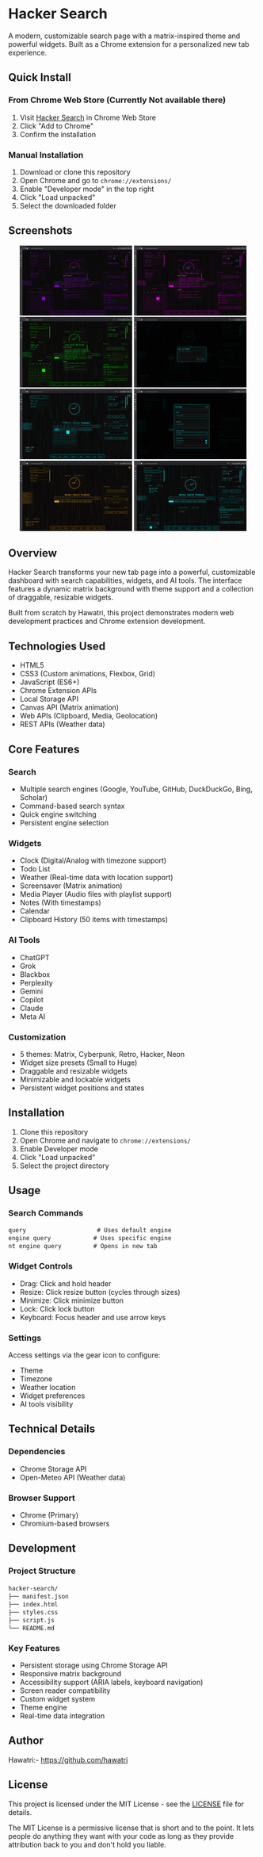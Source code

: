 # Hacker Search

A modern, customizable search page with a matrix-inspired theme and powerful widgets. Built as a Chrome extension for a personalized new tab experience.

## Quick Install

### From Chrome Web Store (Currently Not available there)
1. Visit [Hacker Search](https://chrome.google.com/webstore/detail/your-extension-id) in Chrome Web Store
2. Click "Add to Chrome"
3. Confirm the installation

### Manual Installation
1. Download or clone this repository
2. Open Chrome and go to `chrome://extensions/`
3. Enable "Developer mode" in the top right
4. Click "Load unpacked"
5. Select the downloaded folder

## Screenshots

<div align="center">
  <img src="images/image (1).png" alt="Hacker Search Main Interface" width="45%"/>
  <img src="images/image (2).png" alt="Widgets and Customization" width="45%"/>
  <br/>
  <img src="images/image (3).png" alt="Search Features" width="45%"/>
  <img src="images/image (4).png" alt="AI Tools Integration" width="45%"/>
  <br/>
  <img src="images/image (5).png" alt="Theme Customization" width="45%"/>
  <img src="images/image (6).png" alt="Widget Management" width="45%"/>
  <br/>
  <img src="images/image (7).png" alt="Advanced Features" width="45%"/>
  <img src="images/image (8).png" alt="Settings and Configuration" width="45%"/>
</div>

## Overview

Hacker Search transforms your new tab page into a powerful, customizable dashboard with search capabilities, widgets, and AI tools. The interface features a dynamic matrix background with theme support and a collection of draggable, resizable widgets.

Built from scratch by Hawatri, this project demonstrates modern web development practices and Chrome extension development.

## Technologies Used

- HTML5
- CSS3 (Custom animations, Flexbox, Grid)
- JavaScript (ES6+)
- Chrome Extension APIs
- Local Storage API
- Canvas API (Matrix animation)
- Web APIs (Clipboard, Media, Geolocation)
- REST APIs (Weather data)

## Core Features

### Search
- Multiple search engines (Google, YouTube, GitHub, DuckDuckGo, Bing, Scholar)
- Command-based search syntax
- Quick engine switching
- Persistent engine selection

### Widgets
- Clock (Digital/Analog with timezone support)
- Todo List
- Weather (Real-time data with location support)
- Screensaver (Matrix animation)
- Media Player (Audio files with playlist support)
- Notes (With timestamps)
- Calendar
- Clipboard History (50 items with timestamps)

### AI Tools
- ChatGPT
- Grok
- Blackbox
- Perplexity
- Gemini
- Copilot
- Claude
- Meta AI

### Customization
- 5 themes: Matrix, Cyberpunk, Retro, Hacker, Neon
- Widget size presets (Small to Huge)
- Draggable and resizable widgets
- Minimizable and lockable widgets
- Persistent widget positions and states

## Installation

1. Clone this repository
2. Open Chrome and navigate to `chrome://extensions/`
3. Enable Developer mode
4. Click "Load unpacked"
5. Select the project directory

## Usage

### Search Commands
```
query                    # Uses default engine
engine query            # Uses specific engine
nt engine query         # Opens in new tab
```

### Widget Controls
- Drag: Click and hold header
- Resize: Click resize button (cycles through sizes)
- Minimize: Click minimize button
- Lock: Click lock button
- Keyboard: Focus header and use arrow keys

### Settings
Access settings via the gear icon to configure:
- Theme
- Timezone
- Weather location
- Widget preferences
- AI tools visibility

## Technical Details

### Dependencies
- Chrome Storage API
- Open-Meteo API (Weather data)

### Browser Support
- Chrome (Primary)
- Chromium-based browsers

## Development

### Project Structure
```
hacker-search/
├── manifest.json
├── index.html
├── styles.css
├── script.js
└── README.md
```

### Key Features
- Persistent storage using Chrome Storage API
- Responsive matrix background
- Accessibility support (ARIA labels, keyboard navigation)
- Screen reader compatibility
- Custom widget system
- Theme engine
- Real-time data integration

## Author

Hawatri:- https://github.com/hawatri

## License

This project is licensed under the MIT License - see the [LICENSE](LICENSE) file for details.

The MIT License is a permissive license that is short and to the point. It lets people do anything they want with your code as long as they provide attribution back to you and don't hold you liable. 